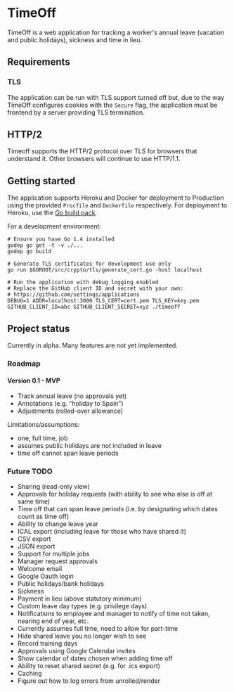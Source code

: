 # TimeOff

TimeOff is a web application for tracking a worker's annual leave (vacation and public holidays),
sickness and time in lieu.

## Requirements

### TLS

The application can be run with TLS support turned off but, due to the way
TimeOff configures cookies with the `Secure` flag, the application must be
frontend by a server providing TLS termination.

## HTTP/2

Timeoff supports the HTTP/2 protocol over TLS for browsers that understand it.
Other browsers will continue to use HTTP/1.1.

## Getting started

The application supports Heroku and Docker for deployment to Production using the
provided `Procfile` and `Dockerfile` respectively. For deployment to Heroku, use
the [Go build pack](https://github.com/kr/heroku-buildpack-go).

For a development environment:

    # Ensure you have Go 1.4 installed
    godep go get -t -v ./...
    godep go build

    # Generate TLS certificates for development use only
    go run $GOROOT/src/crypto/tls/generate_cert.go -host localhost

    # Run the application with debug logging enabled
    # Replace the GitHub client ID and secret with your own:
    # https://github.com/settings/applications
    DEBUG=1 ADDR=localhost:3000 TLS_CERT=cert.pem TLS_KEY=key.pem GITHUB_CLIENT_ID=abc GITHUB_CLIENT_SECRET=xyz ./timeoff

## Project status

Currently in alpha. Many features are not yet implemented.

### Roadmap

#### Version 0.1 - MVP

- Track annual leave (no approvals yet)
- Annotations (e.g. "holiday to Spain")
- Adjustments (rolled-over allowance)

Limitations/assumptions:

- one, full time, job
- assumes public holidays are not included in leave
- time off cannot span leave periods

### Future TODO

- Sharing (read-only view)
- Approvals for holiday requests (with ability to see who else is off at same time)
- Time off that can span leave periods (i.e. by designating which dates count as time off)
- Ability to change leave year
- ICAL export (including leave for those who have shared it)
- CSV export
- JSON export
- Support for multiple jobs
- Manager request approvals
- Welcome email
- Google Oauth login
- Public holidays/bank holidays
- Sickness
- Payment in lieu (above statutory minimum)
- Custom leave day types (e.g. privilege days)
- Notifications to employee and manager to notify of time not taken, nearing end of year, etc.
- Currently assumes full time, need to allow for part-time
- Hide shared leave you no longer wish to see
- Record training days
- Approvals using Google Calendar invites
- Show calendar of dates chosen when adding time off
- Ability to reset shared secret (e.g. for .ics export)
- Caching
- Figure out how to log errors from unrolled/render

